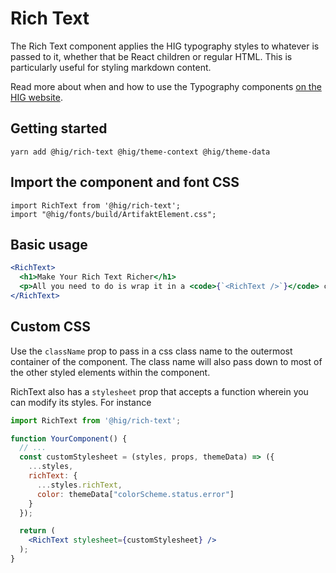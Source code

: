 # Rich Text

The Rich Text component applies the HIG typography styles to whatever is passed to it, whether that be React children or regular HTML. This is particularly useful for styling markdown content.

Read more about when and how to use the Typography components [on the HIG website](https://hig.autodesk.com/web/basics/typography).

## Getting started

```
yarn add @hig/rich-text @hig/theme-context @hig/theme-data
```

## Import the component and font CSS

```
import RichText from '@hig/rich-text';
import "@hig/fonts/build/ArtifaktElement.css";
```

## Basic usage

```jsx
<RichText>
  <h1>Make Your Rich Text Richer</h1>
  <p>All you need to do is wrap it in a <code>{`<RichText />`}</code> component.</p>
</RichText>
```

## Custom CSS

Use the `className` prop to pass in a css class name to the outermost container of the component. The class name will also pass down to most of the other styled elements within the component.

RichText also has a `stylesheet` prop that accepts a function wherein you can modify its styles. For instance

```jsx
import RichText from '@hig/rich-text';

function YourComponent() {
  // ...
  const customStylesheet = (styles, props, themeData) => ({
    ...styles,
    richText: {
      ...styles.richText,
      color: themeData["colorScheme.status.error"]
    }
  });

  return (
    <RichText stylesheet={customStylesheet} />
  );
}
```
